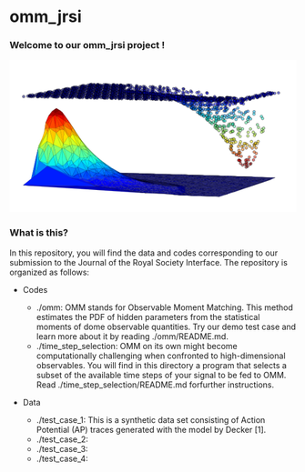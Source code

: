 # omm_jrsi

### Welcome to our omm_jrsi project !

![Front page illustration](./images/omm.png "Is this a log-normal distribution?")

### What is this?

In this repository, you will find the data and codes corresponding to our submission to the
Journal of the Royal Society Interface. The repository is organized as follows:

* Codes

  * ./omm: OMM stands for Observable Moment Matching. This method estimates the PDF of hidden parameters from the statistical moments of dome observable quantities. Try our demo test case and learn more about it by reading ./omm/README.md. 
  * ./time_step_selection: OMM on its own might become computationally challenging when confronted to high-dimensional observables. You will find in this directory a program that selects a subset of the available time steps of your signal to be fed to OMM. Read ./time_step_selection/README.md forfurther instructions.

* Data

  * ./test_case_1: This is a synthetic data set consisting of Action Potential (AP) traces generated with the model by Decker [1].
  * ./test_case_2:
  * ./test_case_3:
  * ./test_case_4:      
